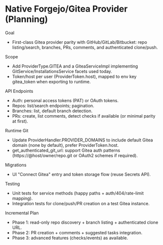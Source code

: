 # Native Forgejo/Gitea Provider (Planning)

Goal
- First-class Gitea provider parity with GitHub/GitLab/Bitbucket: repo listing/search, branches, PRs, comments, and authenticated clone/push.

Scope
- Add ProviderType.GITEA and a GiteaServiceImpl implementing GitService/InstallationsService facets used today.
- Token/host per user (ProviderToken.host), mapped to env key gitea_token when exporting to runtime.

API Endpoints
- Auth: personal access tokens (PAT) or OAuth tokens.
- Repos: list/search endpoints; pagination.
- Branches: list, default branch detection.
- PRs: create, list comments, detect checks if available (or minimal parity at first).

Runtime Git
- Update ProviderHandler.PROVIDER_DOMAINS to include default Gitea domain (none by default), prefer ProviderToken.host.
- get_authenticated_git_url: support Gitea auth patterns (https://<token>@host/owner/repo.git or OAuth2 schemes if required).

Migrations
- UI "Connect Gitea" entry and token storage flow (reuse Secrets API).

Testing
- Unit tests for service methods (happy paths + auth/404/rate-limit mapping).
- Integration tests for clone/push/PR creation on a test Gitea instance.

Incremental Plan
- Phase 1: read-only repo discovery + branch listing + authenticated clone URL.
- Phase 2: PR creation + comments + suggested tasks integration.
- Phase 3: advanced features (checks/events) as available.
